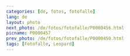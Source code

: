```yaml
---
categories: [de, fotos, fotofalle]
lang: de
layout: photo
next_photo: /de/fotos/fotofalle/P0000456.html
picname: P0000457
prev_photo: /de/fotos/fotofalle/P0000450.html
tags: [Fotofalle, Leopard]
---
```

